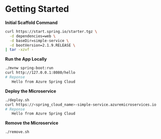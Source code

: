 # Getting Started

__Initial Scaffold Command__

```bash
curl https://start.spring.io/starter.tgz \
  -d dependencies=web \
  -d baseDir=simple-service \
  -d bootVersion=2.1.9.RELEASE \
| tar -xzvf -
```

__Run the App Locally__

```bash
./mvnw spring-boot:run
curl http://127.0.0.1:8080/hello
# Reponse
   Hello from Azure Spring Cloud
```

__Deploy the Microservice__

```bash
./deploy.sh
curl https://<spring_cloud_name>-simple-service.azuremicroservices.io
# Reponse
   Hello from Azure Spring Cloud
```

__Remove the Microservice__

```bash
./remove.sh
```

